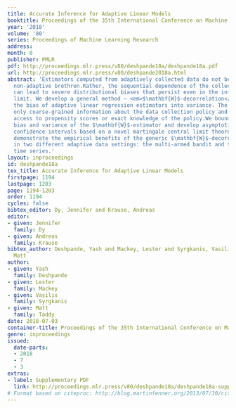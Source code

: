 ```yaml
---
title: Accurate Inference for Adaptive Linear Models
booktitle: Proceedings of the 35th International Conference on Machine Learning
year: '2018'
volume: '80'
series: Proceedings of Machine Learning Research
address: 
month: 0
publisher: PMLR
pdf: http://proceedings.mlr.press/v80/deshpande18a/deshpande18a.pdf
url: http://proceedings.mlr.press/v80/deshpande2018a.html
abstract: 'Estimators computed from adaptively collected data do not behave like their
  non-adaptive brethren.Rather, the sequential dependence of the collection policy
  can lead to severe distributional biases that persist even in the infinite data
  limit. We develop a general method – <em>$\mathbf{W}$-decorrelation</em> – for transforming
  the bias of adaptive linear regression estimators into variance. The method uses
  only coarse-grained information about the data collection policy and does not need
  access to propensity scores or exact knowledge of the policy.We bound the finite-sample
  bias and variance of the $\mathbf{W}$-estimator and develop asymptotically correct
  confidence intervals based on a novel martingale central limit theorem. We then
  demonstrate the empirical benefits of the generic $\mathbf{W}$-decorrelation procedure
  in two different adaptive data settings: the multi-armed bandit and the autoregressive
  time series.'
layout: inproceedings
id: deshpande18a
tex_title: Accurate Inference for Adaptive Linear Models
firstpage: 1194
lastpage: 1203
page: 1194-1203
order: 1194
cycles: false
bibtex_editor: Dy, Jennifer and Krause, Andreas
editor:
- given: Jennifer
  family: Dy
- given: Andreas
  family: Krause
bibtex_author: Deshpande, Yash and Mackey, Lester and Syrgkanis, Vasilis and Taddy,
  Matt
author:
- given: Yash
  family: Deshpande
- given: Lester
  family: Mackey
- given: Vasilis
  family: Syrgkanis
- given: Matt
  family: Taddy
date: 2018-07-03
container-title: Proceedings of the 35th International Conference on Machine Learning
genre: inproceedings
issued:
  date-parts:
  - 2018
  - 7
  - 3
extras:
- label: Supplementary PDF
  link: http://proceedings.mlr.press/v80/deshpande18a/deshpande18a-supp.pdf
# Format based on citeproc: http://blog.martinfenner.org/2013/07/30/citeproc-yaml-for-bibliographies/
---
```

